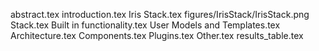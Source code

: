 abstract.tex
introduction.tex
Iris Stack.tex
figures/IrisStack/IrisStack.png
Stack.tex
Built in functionality.tex
User Models and Templates.tex
Architecture.tex
Components.tex
Plugins.tex
Other.tex
results_table.tex
